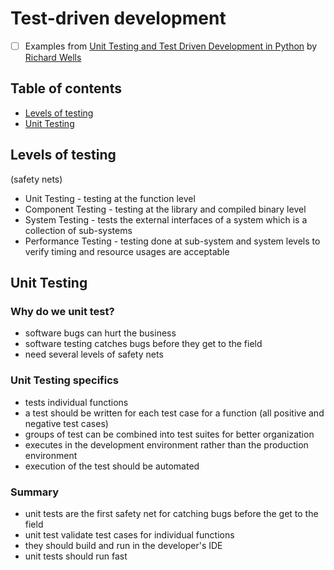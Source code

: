 # Test-driven development
* [ ] Examples from [Unit Testing and Test Driven Development in Python] by [Richard Wells]

## Table of contents
* [Levels of testing](#levels-of-testing)
* [Unit Testing](#unit-testing)

## Levels of testing
(safety nets)
- Unit Testing - testing at the function level
- Component Testing - testing at the library and compiled binary level
- System Testing - tests the external interfaces of a system which is a collection of sub-systems
- Performance Testing - testing done at sub-system and system levels to verify timing and resource usages are acceptable

## Unit Testing
### Why do we unit test?
- software bugs can hurt the business
- software testing catches bugs before they get to the field
- need several levels of safety nets

### Unit Testing specifics
- tests individual functions
- a test should be written for each test case for a function (all positive and negative test cases)
- groups of test can be combined into test suites for better organization
- executes in the development environment rather than the production environment
- execution of the test should be automated

### Summary
- unit tests are the first safety net for catching bugs before the get to the field
- unit test validate test cases for individual functions
- they should build and run in the developer's IDE
- unit tests should run fast


[Unit Testing and Test Driven Development in Python]: https://www.linkedin.com/learning/unit-testing-and-test-driven-development-in-python
[Richard Wells]: https://www.linkedin.com/learning/instructors/richard-wells
